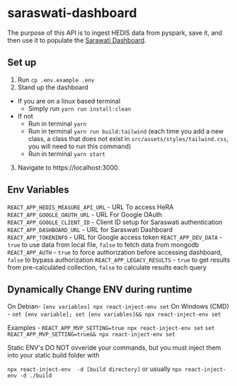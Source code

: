 # saraswati-dashboard
The purpose of this API is to ingest HEDIS data from pyspark, save it, and then use it to populate the [Sarawati Dashboard](https://github.com/amida-tech/saraswati-dashboard).

## Set up
1. Run `cp .env.example .env`
2. Stand up the dashboard 
  - If you are on a linux based terminal 
    - Simply run `yarn run install:clean`
  - If not 
    - Run in terminal `yarn`
    - Run in terminal `yarn run build:tailwind` (each time you add a new class, a class that does not exist in `src/assets/styles/tailwind.css`, you will need to run this command)
    - Run in terminal `yarn start`
3. Navigate to https://localhost:3000.


## Env Variables
`REACT_APP_HEDIS_MEASURE_API_URL` - URL To access HeRA
`REACT_APP_GOOGLE_OAUTH_URL` - URL For Google OAuth
`REACT_APP_GOOGLE_CLIENT_ID` - Client ID setup for Saraswati authentication
`REACT_APP_DASHBOARD_URL` - URL for Saraswati Dashboard
`REACT_APP_TOKENINFO` - URL for Google access token
`REACT_APP_DEV_DATA` - `true` to use data from local file, `false` to fetch data from mongodb
`REACT_APP_AUTH` - `true` to force authorization before accessing dashboard, `false` to bypass authorization
`REACT_APP_LEGACY_RESULTS` - `true` to get results from pre-calculated collection, `false` to calculate results each query

## Dynamically Change ENV during runtime
On Debian-
`[env variables] npx react-inject-env set`
On Windows (CMD) -
`set [env variable]; set [env variables]&& npx react-inject-env set`

Examples -
`REACT_APP_MVP_SETTING=true npx react-inject-env set`
`set REACT_APP_MVP_SETTING=true&& npx react-inject-env set`

Static ENV's DO NOT ovveride your commands, but you must inject them into your static build folder with

`npx react-inject-env  -d [build directory]`
or usually
`npx react-inject-env -d ./build`
